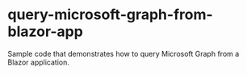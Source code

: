 # query-microsoft-graph-from-blazor-app
Sample code that demonstrates how to query Microsoft Graph from a Blazor application.
